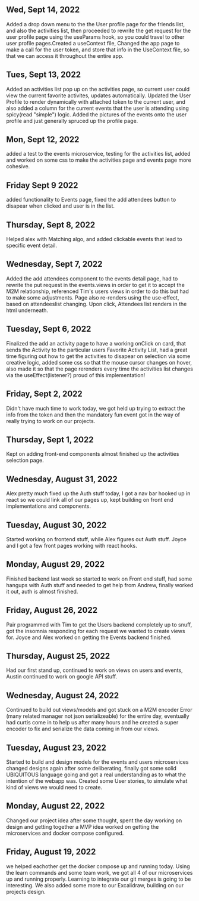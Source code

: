 ## Wed, Sept 14, 2022
Added a drop down menu to the the User profile page for the friends list, and also the activities list, then proceeded to rewrite the get request for the user profile page using the useParams hook, so you could travel to other user profile pages.Created a useContext file, Changed the app page to make a call for the user token, and store that info in the UseContext file, so that we can access it throughout the entire app.

## Tues, Sept 13, 2022
Added an activities list pop up on the activities page, so current user could view the current favorite activites, updates automatically. Updated the User Profile to render dynamically with attached token to the current user, and also added a column for the current events that the user is attending using spicy(read "simple") logic. Added the pictures of the events onto the user profile and just generally spruced up the profile page.

## Mon, Sept 12, 2022
added a test to the events microservice, testing for the activities list, added and worked on some css to make the activities page and events page more cohesive.

## Friday Sept 9 2022
added functionality to Events page, fixed the add attendees button to disapear when clicked and user is in the list.

## Thursday, Sept 8, 2022
Helped alex with Matching algo, and added clickable events that lead to specific event detail.

## Wednesday, Sept 7, 2022
Added the add attendees component to the events detail page, had to rewrite the put request in the events.views in order to get it to accept the M2M relationship, referenced Tim's users views in order to do this but had to make some adjustments. Page also re-renders using the use-effect, based on attendeeslist changing. Upon click, Attendees list renders in the html underneath. 
## Tuesday, Sept 6, 2022
Finalized the add an activity page to have a working onClick on card, that sends the Activity to the particular users Favorite Activity List, had a great time figuring out how to get the activities to disapear on selection via some creative logic, added some css so that the mouse cursor changes on hover, also made it so that the page rerenders every time the activities list changes via the useEffect(listener?) proud of this implementation!
## Friday, Sept 2, 2022
Didn't have much time to work today, we got held up trying to extract the info from the token and then the mandatory fun event got in the way of really trying to work on our projects.

## Thursday, Sept 1, 2022
Kept on adding front-end components almost finished up the activities selection page.

## Wednesday, August 31, 2022
Alex pretty much fixed up the Auth stuff today, 
I got a nav bar hooked up in react so we could link all of our pages up, kept building on front end implementations and components. 

## Tuesday, August 30, 2022
Started working on frontend stuff, while Alex figures out Auth stuff. 
Joyce and I got a few front pages working with react hooks.

## Monday, August 29, 2022
Finished backend last week so started to work on Front end stuff, had some hangups with Auth stuff and needed to get help from Andrew, finally worked it out, auth is almost finished.

## Friday, August 26, 2022
Pair programmed with Tim to get the Users backend completely up to snuff, got the insomnia responding for each request we wanted to create views for. Joyce and Alex worked on getting the Events backend finished.

## Thursday, August 25, 2022
Had our first stand up, continued to work on views on users and events, Austin continued to work on google API stuff.
## Wednesday, August 24, 2022
Continued to build out views/models and got stuck on a M2M encoder Error (many related manager not json serializeable) for the entire day, eventually had curtis come in to help us after many hours and he created a super encoder to fix and serialize the data coming in from our views. 
## Tuesday, August 23, 2022
Started to build and design models for the events and users microservices
changed designs again after some deliberating, finally got some solid UBIQUITOUS language going and got a real understanding as to what the intention of the webapp was. Created some User stories, to simulate what kind of views we would need to create. 
## Monday, August 22, 2022
Changed our project idea after some thought,
spent the day working on design and getting together a MVP idea
worked on getting the microservices and docker compose configured. 

## Friday, August 19, 2022
we helped eachother get the docker compose up and running today. Using the learn commands and some team work, we got all 4 of our microservices up and running properly. Learning to integrate our git merges is going to be interesting. We also added some more to our Excalidraw, building on our projects design.
